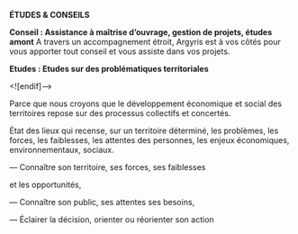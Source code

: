 **ÉTUDES & CONSEILS**

**Conseil : Assistance à maîtrise d’ouvrage, gestion de projets, études amont**
A travers un accompagnement étroit, Argyris est à vos côtés pour vous apporter tout conseil et vous assiste dans vos projets.

**Etudes : Etudes sur des problématiques territoriales**

<![endif]-->

Parce que nous croyons que le développement économique et social des territoires repose sur des processus collectifs et concertés.

État des lieux qui recense, sur un territoire déterminé, les problèmes, les forces, les faiblesses, les attentes des personnes, les enjeux économiques, environnementaux, sociaux.

— Connaître son territoire, ses forces, ses faiblesses

et les opportunités,

— Connaître son public, ses attentes ses besoins,

— Éclairer la décision, orienter ou réorienter son action
<!--stackedit_data:
eyJoaXN0b3J5IjpbLTM4Nzk1NDM2NSw3MzA5OTgxMTZdfQ==
-->